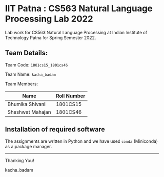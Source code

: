 # IIT Patna : CS563 Natural Language Processing Lab 2022
   
Lab work for CS563 Natural Language Processing at Indian Institute of Technology Patna for Spring Semester 2022.

## Team Details:

Team Code: `1801cs15_1801cs46`

Team Name: `kacha_badam`

Team Members:

| Name              | Roll Number |
| ----------------- | ----------- |
| Bhumika Shivani   | 1801CS15    |
| Shashwat Mahajan  | 1801CS46    |

## Installation of required software
The assignments are written in Python and we have used ```conda``` (Miniconda) as a package manager.

______________________
Thanking You!

kacha_badam